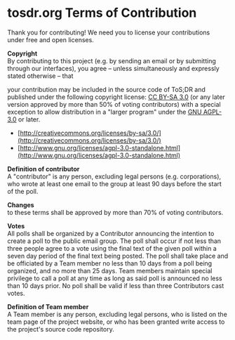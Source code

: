 # tosdr.org Terms of Contribution

Thank you for contributing! We need you to license your contributions under free and open licenses.

**Copyright**\
By contributing to this project (e.g. by sending an email or by submitting through our interfaces), you agree – unless simultaneously and expressly stated otherwise – that

your contribution may be included in the source code of ToS;DR and published under the following copyright license: [CC BY-SA 3.0](http://creativecommons.org/licenses/by-sa/3.0/) (or any later version approved by more than 50% of voting contributors) with a special exception to allow distribution in a "larger program" under the [GNU AGPL-3.0](http://www.gnu.org/licenses/agpl-3.0-standalone.html) or later.

* [http://creativecommons.org/licenses/by-sa/3.0/](http://creativecommons.org/licenses/by-sa/3.0/)
* [http://www.gnu.org/licenses/agpl-3.0-standalone.html](http://www.gnu.org/licenses/agpl-3.0-standalone.html)

**Definition of contributor**\
A "contributor" is any person, excluding legal persons (e.g. corporations), who wrote at least one email to the group at least 90 days before the start of the poll.

**Changes**\
to these terms shall be approved by more than 70% of voting contributors.

**Votes**\
All polls shall be organized by a Contributor announcing the intention to create a poll to the public email group. The poll shall occur if not less than three people agree to a vote using the final text of the given poll within a seven day period of the final text being posted. The poll shall take place and be officiated by a Team member no less than 10 days from a poll being organized, and no more than 25 days. Team members maintain special privilege to call a poll at any time as long as said poll is announced no less than 10 days prior. No poll shall be valid if less than three Contributors cast votes.

**Definition of Team member**\
A Team member is any person, excluding legal persons, who is listed on the team page of the project website, or who has been granted write access to the project's source code repository.
